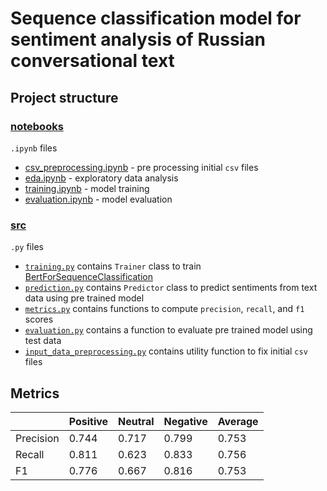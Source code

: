 # Sequence classification model for sentiment analysis of Russian conversational text

## Project structure
### [notebooks](notebooks)
`.ipynb` files
* [csv_preprocessing.ipynb](notebooks/csv_preprocessing.ipynb) - pre processing initial `csv` files
* [eda.ipynb](notebooks/csv_preprocessing.ipynb) - exploratory data analysis
* [training.ipynb](notebooks/training.ipynb) - model training
* [evaluation.ipynb](notebooks/evaluation.ipynb) - model evaluation

### [src](src)
`.py` files
* [`training.py`](src/training.py) contains `Trainer` class to train [BertForSequenceClassification](https://huggingface.co/transformers/model_doc/bert.html#bertforsequenceclassification)
* [`prediction.py`](src/prediction.py) contains `Predictor` class to predict sentiments from text data using pre trained model
* [`metrics.py`](src/metrics.py) contains functions to compute `precision`, `recall`, and `f1` scores
* [`evaluation.py`](src/evaluation.py) contains a function to evaluate pre trained model using test data
* [`input_data_preprocessing.py`](src/input_data_preprocessing.py) contains utility function to fix initial `csv` files

## Metrics

|           | Positive | Neutral | Negative | Average |
|-----------|----------|---------|----------|---------|
| Precision |   0.744  |   0.717 |   0.799  |   0.753 |
| Recall    |   0.811  |   0.623 |   0.833  |   0.756 |
| F1        |   0.776  |   0.667 |   0.816  |   0.753 |